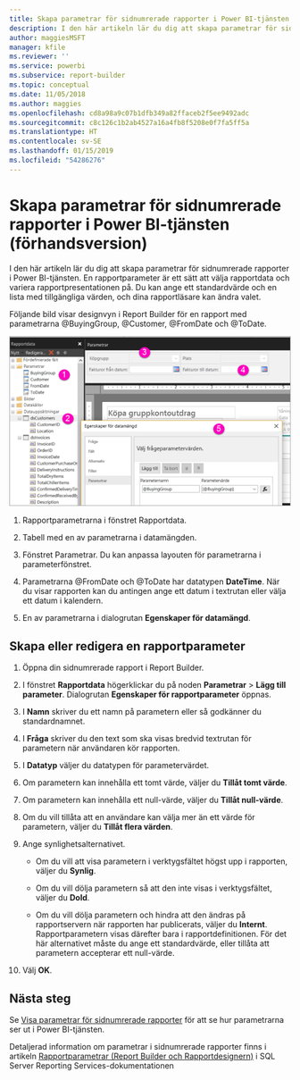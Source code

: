 ```yaml
---
title: Skapa parametrar för sidnumrerade rapporter i Power BI-tjänsten (förhandsversion)
description: I den här artikeln lär du dig att skapa parametrar för sidnumrerade rapporter i Power BI-tjänsten.
author: maggiesMSFT
manager: kfile
ms.reviewer: ''
ms.service: powerbi
ms.subservice: report-builder
ms.topic: conceptual
ms.date: 11/05/2018
ms.author: maggies
ms.openlocfilehash: cd8a98a9c07b1dfb349a82ffaceb2f5ee9492adc
ms.sourcegitcommit: c8c126c1b2ab4527a16a4fb8f5208e0f7fa5ff5a
ms.translationtype: HT
ms.contentlocale: sv-SE
ms.lasthandoff: 01/15/2019
ms.locfileid: "54286276"
---
```

# <a name="create-parameters-for-paginated-reports-in-the-power-bi-service-preview"></a>Skapa parametrar för sidnumrerade rapporter i Power BI-tjänsten (förhandsversion)

I den här artikeln lär du dig att skapa parametrar för sidnumrerade rapporter i Power BI-tjänsten.  En rapportparameter är ett sätt att välja rapportdata och variera rapportpresentationen på. Du kan ange ett standardvärde och en lista med tillgängliga värden, och dina rapportläsare kan ändra valet.  

Följande bild visar designvyn i Report Builder för en rapport med parametrarna @BuyingGroup, @Customer, @FromDate och @ToDate. 
  
![Parametrar i Report Builder](media/paginated-reports-parameters/power-bi-paginated-parameters-report-builder.png)
  
1.  Rapportparametrarna i fönstret Rapportdata.  
  
2.  Tabell med en av parametrarna i datamängden.  
  
3.  Fönstret Parametrar. Du kan anpassa layouten för parametrarna i parameterfönstret. 
  
4.  Parametrarna @FromDate och @ToDate har datatypen **DateTime**. När du visar rapporten kan du antingen ange ett datum i textrutan eller välja ett datum i kalendern. 

5.  En av parametrarna i dialogrutan **Egenskaper för datamängd**.  

  
## <a name="create-or-edit-a-report-parameter"></a>Skapa eller redigera en rapportparameter  
  
1.  Öppna din sidnumrerade rapport i Report Builder.

1. I fönstret **Rapportdata** högerklickar du på noden **Parametrar** > **Lägg till parameter**. Dialogrutan **Egenskaper för rapportparameter** öppnas.  
  
2.  I **Namn** skriver du ett namn på parametern eller så godkänner du standardnamnet.  
  
3.  I **Fråga** skriver du den text som ska visas bredvid textrutan för parametern när användaren kör rapporten.  
  
4.  I **Datatyp** väljer du datatypen för parametervärdet.  
  
5.  Om parametern kan innehålla ett tomt värde, väljer du **Tillåt tomt värde**.  
  
6.  Om parametern kan innehålla ett null-värde, väljer du **Tillåt null-värde**.  
  
7.  Om du vill tillåta att en användare kan välja mer än ett värde för parametern, väljer du **Tillåt flera värden**.  
  
8.  Ange synlighetsalternativet.  
  
    -   Om du vill att visa parametern i verktygsfältet högst upp i rapporten, väljer du **Synlig**.  
  
    -   Om du vill dölja parametern så att den inte visas i verktygsfältet, väljer du **Dold**.  
  
    -   Om du vill dölja parametern och hindra att den ändras på rapportservern när rapporten har publicerats, väljer du **Internt**. Rapportparametern visas därefter bara i rapportdefinitionen. För det här alternativet måste du ange ett standardvärde, eller tillåta att parametern accepterar ett null-värde.  
  
9. Välj **OK**. 
  
## <a name="next-steps"></a>Nästa steg

Se [Visa parametrar för sidnumrerade rapporter](paginated-reports-view-parameters.md) för att se hur parametrarna ser ut i Power BI-tjänsten.

Detaljerad information om parametrar i sidnumrerade rapporter finns i artikeln [Rapportparametrar (Report Builder och Rapportdesignern)](https://docs.microsoft.com/sql/reporting-services/report-design/report-parameters-report-builder-and-report-designer) i SQL Server Reporting Services-dokumentationen  
